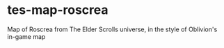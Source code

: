 # tes-map-roscrea
Map of Roscrea from The Elder Scrolls universe, in the style of Oblivion's in-game map
